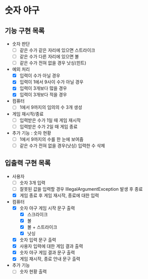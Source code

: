 # 숫자 야구

## 기능 구현 목록

- 숫자 판단
  - [ ] 같은 수가 같은 자리에 있으면 스트라이크
  - [ ] 같은 수가 다른 자리에 있으면 볼
  - [ ] 같은 수가 전혀 없을 경우 낫싱(힌트)
- 예외 처리
  - [x] 입력이 수가 아닐 경우
  - [x] 입력이 1에서 9사이 수가 아닐 경우
  - [x] 입력이 3개보다 많을 경우
  - [x] 입력이 3개보다 적을 경우
- 컴퓨터
  - [ ] 1에서 9까지의 임의의 수 3개 생성
- 게임 재시작/종료
  - [ ] 입력받은 수가 1일 때 게임 재시작
  - [ ] 입력받은 수가 2일 때 게임 종료
- 추가 기능 : 숫자 현황
  - [ ] 1에서 9까지의 수를 한 눈에 보여줌
  - [ ] 같은 수가 전혀 없을 경우(낫싱) 입력한 수 삭제

## 입출력 구현 목록

- 사용자
  - [ ] 숫자 3개 입력
  - [ ] 잘못된 값을 입력할 경우 IllegalArgumentException 발생 후 종료
  - [x] 게임 종료 후 게임 재시작, 종료에 대한 입력
- 컴퓨터
  - [x] 숫자 야구 게임 시작 문구 출력
    - [x] 스크라이크
    - [x] 볼
    - [x] 볼 + 스트라이크
    - [x] 낫싱
  - [x] 숫자 입력 문구 출력
  - [x] 사용자 입력에 대한 게임 결과 출력
  - [x] 숫자 야구 게임 결과 문구 출력
  - [x] 게임 재시작, 종료 안내 문구 출력
- 추가 기능
  - [ ] 숫자 현황 출력